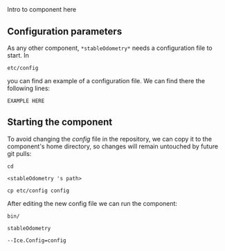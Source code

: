 ```
```
#
``` stableOdometry
```
Intro to component here


## Configuration parameters
As any other component,
``` *stableOdometry* ```
needs a configuration file to start. In

    etc/config

you can find an example of a configuration file. We can find there the following lines:

    EXAMPLE HERE

    
## Starting the component
To avoid changing the *config* file in the repository, we can copy it to the component's home directory, so changes will remain untouched by future git pulls:

    cd

``` <stableOdometry 's path> ```

    cp etc/config config
    
After editing the new config file we can run the component:

    bin/

```stableOdometry ```

    --Ice.Config=config

